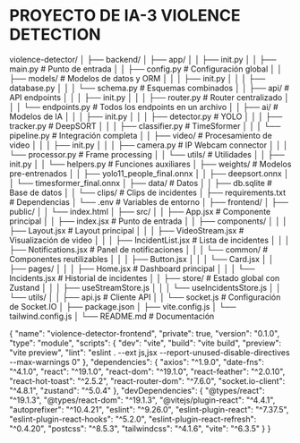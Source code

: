# **PROYECTO DE IA-3 VIOLENCE DETECTION**
violence-detector/
│
├── backend/
│   ├── app/
│   │   ├── init.py
│   │   ├── main.py                    # Punto de entrada
│   │   ├── config.py                  # Configuración global
│   │   ├── models/                    # Modelos de datos y ORM
│   │   │   ├── init.py
│   │   │   ├── database.py
│   │   │   └── schema.py              # Esquemas combinados
│   │   ├── api/                       # API endpoints
│   │   │   ├── init.py
│   │   │   ├── router.py              # Router centralizado
│   │   │   └── endpoints.py           # Todos los endpoints en un archivo
│   │   ├── ai/                        # Modelos de IA
│   │   │   ├── init.py
│   │   │   ├── detector.py            # YOLO
│   │   │   ├── tracker.py             # DeepSORT
│   │   │   ├── classifier.py          # TimeSformer
│   │   │   └── pipeline.py            # Integración completa
│   │   ├── video/                     # Procesamiento de video
│   │   │   ├── init.py
│   │   │   ├── camera.py              # IP Webcam connector
│   │   │   └── processor.py           # Frame processing
│   │   └── utils/                     # Utilidades
│   │       ├── init.py
│   │       └── helpers.py             # Funciones auxiliares
│   ├── weights/                       # Modelos pre-entrenados
│   │   ├── yolo11_people_final.onnx
│   │   ├── deepsort.onnx
│   │   └── timesformer_final.onnx
│   ├── data/                          # Datos
│   │   ├── db.sqlite                  # Base de datos
│   │   └── clips/                     # Clips de incidentes
│   ├── requirements.txt               # Dependencias
│   └── .env                           # Variables de entorno
│
├── frontend/
│   ├── public/
│   │   └── index.html
│   ├── src/
│   │   ├── App.jsx                    # Componente principal
│   │   ├── index.jsx                  # Punto de entrada
│   │   ├── components/
│   │   │   ├── Layout.jsx             # Layout principal
│   │   │   ├── VideoStream.jsx        # Visualización de video
│   │   │   ├── IncidentList.jsx       # Lista de incidentes
│   │   │   ├── Notifications.jsx      # Panel de notificaciones
│   │   │   └── common/                # Componentes reutilizables
│   │   │       ├── Button.jsx
│   │   │       └── Card.jsx
│   │   ├── pages/
│   │   │   ├── Home.jsx               # Dashboard principal
│   │   │   └── Incidents.jsx          # Historial de incidentes
│   │   ├── store/                     # Estado global con Zustand
│   │   │   ├── useStreamStore.js
│   │   │   └── useIncidentsStore.js
│   │   └── utils/
│   │       ├── api.js                 # Cliente API
│   │       └── socket.js              # Configuración de Socket.IO
│   ├── package.json
│   ├── vite.config.js
│   └── tailwind.config.js
│
└── README.md                          # Documentación


{
  "name": "violence-detector-frontend",
  "private": true,
  "version": "0.1.0",
  "type": "module",
  "scripts": {
    "dev": "vite",
    "build": "vite build",
    "preview": "vite preview",
    "lint": "eslint . --ext js,jsx --report-unused-disable-directives --max-warnings 0"
  },
  "dependencies": {
    "axios": "^1.9.0",
    "date-fns": "^4.1.0",
    "react": "^19.1.0",
    "react-dom": "^19.1.0",
    "react-feather": "^2.0.10",
    "react-hot-toast": "^2.5.2",
    "react-router-dom": "^7.6.0",
    "socket.io-client": "^4.8.1",
    "zustand": "^5.0.4"
  },
  "devDependencies": {
    "@types/react": "^19.1.3",
    "@types/react-dom": "^19.1.3",
    "@vitejs/plugin-react": "^4.4.1",
    "autoprefixer": "^10.4.21",
    "eslint": "^9.26.0",
    "eslint-plugin-react": "^7.37.5",
    "eslint-plugin-react-hooks": "^5.2.0",
    "eslint-plugin-react-refresh": "^0.4.20",
    "postcss": "^8.5.3",
    "tailwindcss": "^4.1.6",
    "vite": "^6.3.5"
  }
}
